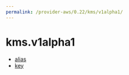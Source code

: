 ```yaml
---
permalink: /provider-aws/0.22/kms/v1alpha1/
---
```


# kms.v1alpha1



* [alias](alias.md)
* [key](key.md)